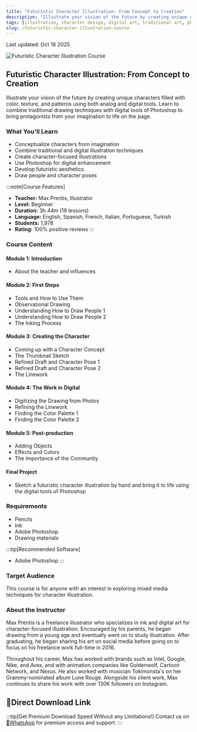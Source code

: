 ```yaml
---
title: "Futuristic Character Illustration: From Concept to Creation"
description: "Illustrate your vision of the future by creating unique characters filled with color, texture, and patterns using both analog and digital tools. Learn to combine traditional drawing techniques with digital tools of Photoshop."
tags: [illustration, character design, digital art, traditional art, photoshop, concept art, futuristic design]
slug: /futuristic-character-illustration-course
---
```


Last updated: Oct 16 2025

![Futuristic Character Illustration Course](https://imgproxy.domestika.org/unsafe/s:480:270/plain/src://course-covers/000/001/622/1622-original.jpg?1664882786)

## Futuristic Character Illustration: From Concept to Creation

Illustrate your vision of the future by creating unique characters filled with color, texture, and patterns using both analog and digital tools. Learn to combine traditional drawing techniques with digital tools of Photoshop to bring protagonists from your imagination to life on the page.

### What You'll Learn

- Conceptualize characters from imagination
- Combine traditional and digital illustration techniques
- Create character-focused illustrations
- Use Photoshop for digital enhancement
- Develop futuristic aesthetics
- Draw people and character poses

:::note[Course Features]
- **Teacher:** Max Prentis, Illustrator
- **Level:** Beginner
- **Duration:** 3h 44m (19 lessons)
- **Language:** English, Spanish, French, Italian, Portuguese, Turkish
- **Students:** 1,978
- **Rating:** 100% positive reviews
:::

### Course Content

#### Module 1: Introduction
- About the teacher and influences

#### Module 2: First Steps
- Tools and How to Use Them
- Observational Drawing
- Understanding How to Draw People 1
- Understanding How to Draw People 2
- The Inking Process

#### Module 3: Creating the Character
- Coming up with a Character Concept
- The Thumbnail Sketch
- Refined Draft and Character Pose 1
- Refined Draft and Character Pose 2
- The Linework

#### Module 4: The Work in Digital
- Digitizing the Drawing from Photos
- Refining the Linework
- Finding the Color Palette 1
- Finding the Color Palette 2

#### Module 5: Post-production
- Adding Objects
- Effects and Colors
- The Importance of the Community

#### Final Project
- Sketch a futuristic character illustration by hand and bring it to life using the digital tools of Photoshop

### Requirements

- Pencils
- Ink
- Adobe Photoshop
- Drawing materials

:::tip[Recommended Software]
- Adobe Photoshop
:::

### Target Audience

This course is for anyone with an interest in exploring mixed media techniques for character illustration.

### About the Instructor

Max Prentis is a freelance illustrator who specializes in ink and digital art for character-focused illustration. Encouraged by his parents, he began drawing from a young age and eventually went on to study illustration. After graduating, he began sharing his art on social media before going on to focus on his freelance work full-time in 2016.

Throughout his career, Max has worked with brands such as Intel, Google, Nike, and Avex, and with animation companies like Goldenwolf, Cartoon Network, and Nexus. He also worked with musician Tokimonsta's on her Grammy-nominated album Lune Rouge. Alongside his client work, Max continues to share his work with over 130K followers on Instagram.

## 🚀Direct Download Link
:::tip[Get Premium Download Speed Without any Limitations!]
Contact us on [💬WhatsApp](https://wa.me/+8613237610083) for premium  access and support.
:::
